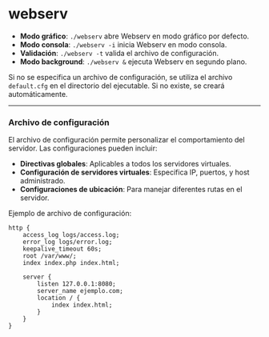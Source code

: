 # webserv

- **Modo gráfico**: `./webserv` abre Webserv en modo gráfico por defecto.
- **Modo consola**: `./webserv -i` inicia Webserv en modo consola.
- **Validación**: `./webserv -t` valida el archivo de configuración.
- **Modo background**: `./webserv &` ejecuta Webserv en segundo plano.

Si no se especifica un archivo de configuración, se utiliza el archivo `default.cfg` en el directorio del ejecutable. Si no existe, se creará automáticamente.

---

### Archivo de configuración

El archivo de configuración permite personalizar el comportamiento del servidor. Las configuraciones pueden incluir:

- **Directivas globales**: Aplicables a todos los servidores virtuales.
- **Configuración de servidores virtuales**: Especifica IP, puertos, y host administrado.
- **Configuraciones de ubicación**: Para manejar diferentes rutas en el servidor.
  
Ejemplo de archivo de configuración:

```config
http {
    access_log logs/access.log;
    error_log logs/error.log;
    keepalive_timeout 60s;
    root /var/www/;
    index index.php index.html;
    
    server {
        listen 127.0.0.1:8080;
        server_name ejemplo.com;
        location / {
            index index.html;
        }
    }
}
